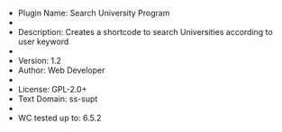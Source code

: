  * Plugin Name: Search University Program
 * 
 * Description: Creates a shortcode to search Universities according to user keyword
 *
 * Version: 1.2
 * Author: Web Developer
 *
 * License: GPL-2.0+
 * Text Domain: ss-supt
 *
 * WC tested up to: 6.5.2
